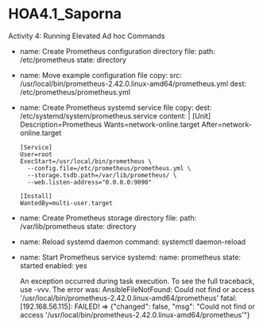 # HOA4.1_Saporna
Activity 4: Running Elevated Ad hoc Commands

- name: Create Prometheus configuration directory
  file:
    path: /etc/prometheus
    state: directory

- name: Move example configuration file
  copy:
    src: /usr/local/bin/prometheus-2.42.0.linux-amd64/prometheus.yml
    dest: /etc/prometheus/prometheus.yml

- name: Create Prometheus systemd service file
  copy:
    dest: /etc/systemd/system/prometheus.service
    content: |
      [Unit]
      Description=Prometheus
      Wants=network-online.target
      After=network-online.target

      [Service]
      User=root
      ExecStart=/usr/local/bin/prometheus \
        --config.file=/etc/prometheus/prometheus.yml \
        --storage.tsdb.path=/var/lib/prometheus/ \
        --web.listen-address="0.0.0.0:9090"

      [Install]
      WantedBy=multi-user.target

- name: Create Prometheus storage directory
  file:
    path: /var/lib/prometheus
    state: directory

- name: Reload systemd daemon
  command: systemctl daemon-reload

- name: Start Prometheus service
  systemd:
    name: prometheus
    state: started
    enabled: yes

  An exception occurred during task execution. To see the full traceback, use -vvv. The error was: AnsibleFileNotFound: Could not find or access '/usr/local/bin/prometheus-2.42.0.linux-amd64/prometheus'
fatal: [192.168.56.115]: FAILED! => {"changed": false, "msg": "Could not find or access '/usr/local/bin/prometheus-2.42.0.linux-amd64/prometheus'"}


